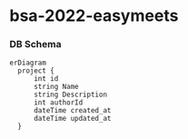 # bsa-2022-easymeets

### DB Schema

```mermaid
erDiagram
  project {
      int id
      string Name
      string Description
      int authorId
      dateTime created_at
      dateTime updated_at
  }
```
